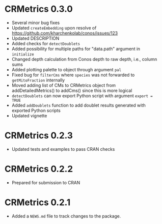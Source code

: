 # CRMetrics 0.3.0

* Several minor bug fixes
* Updated `createEmbedding` upon resolve of https://github.com/kharchenkolab/conos/issues/123
* Updated DESCRIPTION
* Added checks for `detectDoublets`
* Added possibility for multiple paths for "data.path" argument in `initialize`
* Changed depth calculation from Conos depth to raw depth, i.e., column sums
* Added plotting palette to object through argument `pal`
* Fixed bug for `filterCms` where `species` was not forwarded to `getMitoFraction` internally
* Moved adding list of CMs to CRMetrics object from addDetailedMetrics() to addCms() since this is more logical
* `detectDoublets` can now export Python script with argument `export = TRUE`
* Added `addDoublets` function to add doublet results generated with exported Python scripts
* Updated vignette

# CRMetrics 0.2.3

* Updated tests and examples to pass CRAN checks

# CRMetrics 0.2.2

* Prepared for submission to CRAN

# CRMetrics 0.2.1

* Added a `NEWS.md` file to track changes to the package.
